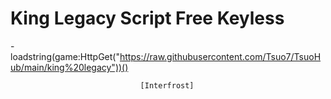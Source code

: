 # King Legacy Script Free Keyless
-loadstring(game:HttpGet("https://raw.githubusercontent.com/Tsuo7/TsuoHub/main/king%20legacy"))()






                                 [Interfrost]
